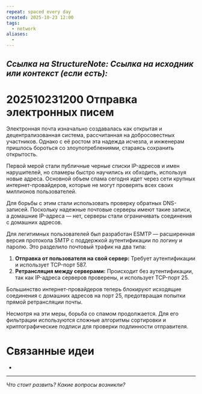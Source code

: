 ```yaml
---
repeat: spaced every day
created: 2025-10-23 12:00
tags:
  - network
aliases:
  -
---
```

*Ссылка на StructureNote:*
*Ссылка на исходник или контекст (если есть):*
-

# 202510231200 Отправка электронных писем



Электронная почта изначально создавалась как открытая и децентрализованная система, рассчитанная на добросовестных участников. Однако с её ростом эта надежда исчезла, и инженерам пришлось бороться со злоупотреблениями, стараясь сохранить открытость.

Первой мерой стали публичные черные списки IP-адресов и имен нарушителей, но спамеры быстро научились их обходить, используя новые адреса. Основной объем спама сегодня идет через сети крупных интернет-провайдеров, которые не могут проверять всех своих миллионов пользователей.

Для борьбы с этим стали использовать проверку обратных DNS-записей. Поскольку надежные почтовые серверы имеют такие записи, а домашние IP-адреса — нет, серверы стали ограничивать соединения с домашних адресов.

Для легитимных пользователей был разработан ESMTP — расширенная версия протокола SMTP с поддержкой аутентификации по логину и паролю. Это разделило почтовый трафик на два типа:

1. **Отправка от пользователя на свой сервер:** Требует аутентификации и использует TCP-порт 587.
2. **Ретрансляция между серверами:** Происходит без аутентификации, так как IP-адреса серверов проверены, и использует TCP-порт 25.

Большинство интернет-провайдеров теперь блокируют исходящие соединения с домашних адресов на порт 25, предотвращая попытки прямой ретрансляции почты.

Несмотря на эти меры, борьба со спамом продолжается. Для его фильтрации используются сложные алгоритмы сортировки и криптографические подписи для проверки подлинности отправителя.

# Связанные идеи

- 

---

*Что стоит развить? Какие вопросы возникли?*
